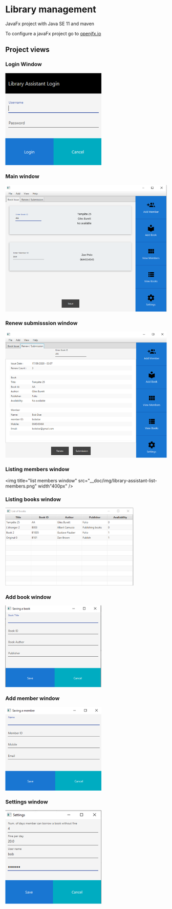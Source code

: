 # Library management

JavaFx project with Java SE 11 and maven

To configure a javaFx project go to [openjfx.io](https://openjfx.io/openjfx-docs/#introduction)

## Project views

### Login Window

<img title="login window" src="__doc/img/library-assistant-login.png" width="300px" />

### Main window

<img title="main window" src="__doc/img/library-assistant-main-window.png"  width="600px" />

### Renew submisssion window

<img title="Renew submission window" src="__doc/img/library-assistant-main-window-renew_submission.png"  width="600px" />

### Listing members window

<img title="list members window" src="__doc/img/library-assistant-list-members.png"  width"400px" />


### Listing books window

<img title="list books window" src="__doc/img/library-assistant-list-books.png"   width="400px" />

### Add book window

<img title="add book window" src="__doc/img/library-assistant-add-books.png" width="300px" />

### Add member window

<img title="add member window" src="__doc/img/library-assistant-add-member.png" width="300px" />

### Settings window

<img title="setting window" src="__doc/img/library-assistant-settings.png" width="300px" />
